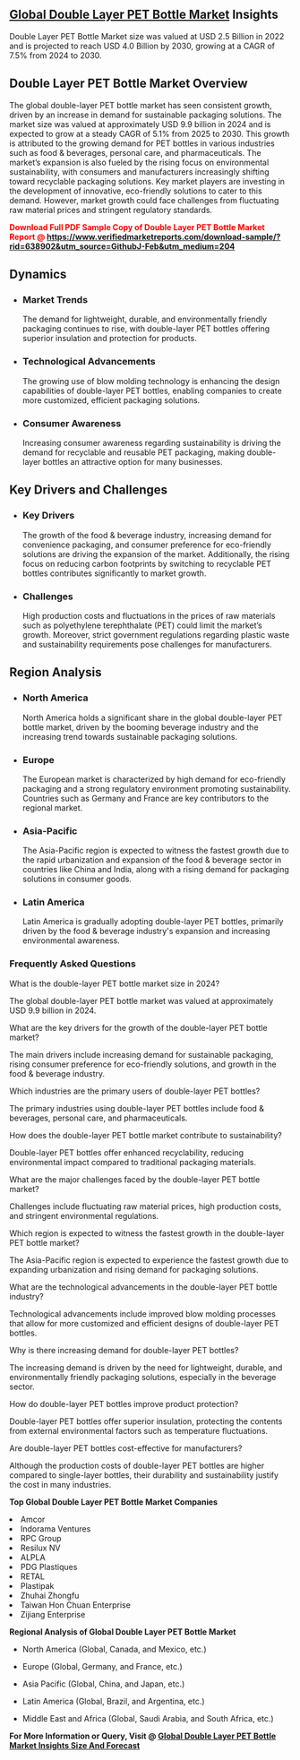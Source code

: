 <h2><a href="https://www.verifiedmarketreports.com/download-sample/?rid=638902&amp;utm_source=GithubJ&amp;utm_medium=204" target="_blank">Global Double Layer PET Bottle Market</a> Insights</h2><p>Double Layer PET Bottle Market size was valued at USD 2.5 Billion in 2022 and is projected to reach USD 4.0 Billion by 2030, growing at a CAGR of 7.5% from 2024 to 2030.</p><p> <h2>Double Layer PET Bottle Market Overview</h2> <p>The global double-layer PET bottle market has seen consistent growth, driven by an increase in demand for sustainable packaging solutions. The market size was valued at approximately USD 9.9 billion in 2024 and is expected to grow at a steady CAGR of 5.1% from 2025 to 2030. This growth is attributed to the growing demand for PET bottles in various industries such as food & beverages, personal care, and pharmaceuticals. The market’s expansion is also fueled by the rising focus on environmental sustainability, with consumers and manufacturers increasingly shifting toward recyclable packaging solutions. Key market players are investing in the development of innovative, eco-friendly solutions to cater to this demand. However, market growth could face challenges from fluctuating raw material prices and stringent regulatory standards. <p><strong><p><span class=""><span style="color: #ff0000;"><strong>Download Full PDF Sample Copy of Double Layer PET Bottle Market Report</strong> @ </span><a href="https://www.verifiedmarketreports.com/download-sample/?rid=638902&amp;utm_source=GithubJ-Feb&amp;utm_medium=204" target="_blank">https://www.verifiedmarketreports.com/download-sample/?rid=638902&amp;utm_source=GithubJ-Feb&amp;utm_medium=204</a></span></p></strong></p> <h2>Dynamics</h2> <ul> <li><h3>Market Trends</h3> The demand for lightweight, durable, and environmentally friendly packaging continues to rise, with double-layer PET bottles offering superior insulation and protection for products.</li> <li><h3>Technological Advancements</h3> The growing use of blow molding technology is enhancing the design capabilities of double-layer PET bottles, enabling companies to create more customized, efficient packaging solutions.</li> <li><h3>Consumer Awareness</h3> Increasing consumer awareness regarding sustainability is driving the demand for recyclable and reusable PET packaging, making double-layer bottles an attractive option for many businesses.</li> </ul> <h2>Key Drivers and Challenges</h2> <ul> <li><h3>Key Drivers</h3> The growth of the food & beverage industry, increasing demand for convenience packaging, and consumer preference for eco-friendly solutions are driving the expansion of the market. Additionally, the rising focus on reducing carbon footprints by switching to recyclable PET bottles contributes significantly to market growth.</li> <li><h3>Challenges</h3> High production costs and fluctuations in the prices of raw materials such as polyethylene terephthalate (PET) could limit the market’s growth. Moreover, strict government regulations regarding plastic waste and sustainability requirements pose challenges for manufacturers.</li> </ul> <h2>Region Analysis</h2> <ul> <li><h3>North America</h3> North America holds a significant share in the global double-layer PET bottle market, driven by the booming beverage industry and the increasing trend towards sustainable packaging solutions.</li> <li><h3>Europe</h3> The European market is characterized by high demand for eco-friendly packaging and a strong regulatory environment promoting sustainability. Countries such as Germany and France are key contributors to the regional market.</li> <li><h3>Asia-Pacific</h3> The Asia-Pacific region is expected to witness the fastest growth due to the rapid urbanization and expansion of the food & beverage sector in countries like China and India, along with a rising demand for packaging solutions in consumer goods.</li> <li><h3>Latin America</h3> Latin America is gradually adopting double-layer PET bottles, primarily driven by the food & beverage industry's expansion and increasing environmental awareness.</li> </ul> <h3>Frequently Asked Questions</h3> <p>What is the double-layer PET bottle market size in 2024?</p> <p>The global double-layer PET bottle market was valued at approximately USD 9.9 billion in 2024.</p> <p>What are the key drivers for the growth of the double-layer PET bottle market?</p> <p>The main drivers include increasing demand for sustainable packaging, rising consumer preference for eco-friendly solutions, and growth in the food & beverage industry.</p> <p>Which industries are the primary users of double-layer PET bottles?</p> <p>The primary industries using double-layer PET bottles include food & beverages, personal care, and pharmaceuticals.</p> <p>How does the double-layer PET bottle market contribute to sustainability?</p> <p>Double-layer PET bottles offer enhanced recyclability, reducing environmental impact compared to traditional packaging materials.</p> <p>What are the major challenges faced by the double-layer PET bottle market?</p> <p>Challenges include fluctuating raw material prices, high production costs, and stringent environmental regulations.</p> <p>Which region is expected to witness the fastest growth in the double-layer PET bottle market?</p> <p>The Asia-Pacific region is expected to experience the fastest growth due to expanding urbanization and rising demand for packaging solutions.</p> <p>What are the technological advancements in the double-layer PET bottle industry?</p> <p>Technological advancements include improved blow molding processes that allow for more customized and efficient designs of double-layer PET bottles.</p> <p>Why is there increasing demand for double-layer PET bottles?</p> <p>The increasing demand is driven by the need for lightweight, durable, and environmentally friendly packaging solutions, especially in the beverage sector.</p> <p>How do double-layer PET bottles improve product protection?</p> <p>Double-layer PET bottles offer superior insulation, protecting the contents from external environmental factors such as temperature fluctuations.</p> <p>Are double-layer PET bottles cost-effective for manufacturers?</p> <p>Although the production costs of double-layer PET bottles are higher compared to single-layer bottles, their durability and sustainability justify the cost in many industries.</p> </p><p><strong>Top Global Double Layer PET Bottle Market Companies</strong></p><div data-test-id=""><p><li>Amcor</li><li> Indorama Ventures</li><li> RPC Group</li><li> Resilux NV</li><li> ALPLA</li><li> PDG Plastiques</li><li> RETAL</li><li> Plastipak</li><li> Zhuhai Zhongfu</li><li> Taiwan Hon Chuan Enterprise</li><li> Zijiang Enterprise</li></p><div><strong>Regional Analysis of&nbsp;Global Double Layer PET Bottle Market</strong></div><ul><li dir="ltr"><p dir="ltr">North America&nbsp;(Global, Canada, and Mexico, etc.)</p></li><li dir="ltr"><p dir="ltr">Europe (Global, Germany, and France, etc.)</p></li><li dir="ltr"><p dir="ltr">Asia Pacific&nbsp;(Global, China, and Japan, etc.)</p></li><li dir="ltr"><p dir="ltr">Latin America&nbsp;(Global, Brazil, and Argentina, etc.)</p></li><li dir="ltr">Middle East and Africa&nbsp;(Global, Saudi Arabia, and South Africa, etc.)</li></ul><p><strong>For More Information or Query, Visit @&nbsp;</strong><strong><a href="https://www.verifiedmarketreports.com/product/double-layer-pet-bottle-market/?utm_source=GithubJ&amp;utm_medium=204" target="_blank">Global Double Layer PET Bottle Market Insights Size And Forecast</a></strong></p></div>
